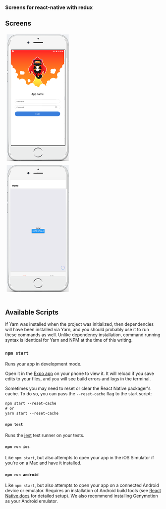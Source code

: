 ### Screens for react-native with redux

## Screens

<div style="style='display: flex;'">
  <div style="1px solid #dedede">
    <img style="flex: 33.33%;padding: 5px;" width='200' src="https://github.com/mauriciopazpp/screens-for-react-native/blob/master/app/screenshots/auth-mobile.png"/>
  </div>
  <div style="1px solid #dedede">
    <img style="flex: 33.33%;padding: 5px;" width='200' src="https://github.com/mauriciopazpp/screens-for-react-native/blob/master/app/screenshots/tabs-mobile.png"/>
  </div>
</div>

<br>

## Available Scripts

If Yarn was installed when the project was initialized, then dependencies will have been installed via Yarn, and you should probably use it to run these commands as well. Unlike dependency installation, command running syntax is identical for Yarn and NPM at the time of this writing.

### `npm start`

Runs your app in development mode.

Open it in the [Expo app](https://expo.io) on your phone to view it. It will reload if you save edits to your files, and you will see build errors and logs in the terminal.

Sometimes you may need to reset or clear the React Native packager's cache. To do so, you can pass the `--reset-cache` flag to the start script:

```
npm start --reset-cache
# or
yarn start --reset-cache
```

#### `npm test`

Runs the [jest](https://github.com/facebook/jest) test runner on your tests.

#### `npm run ios`

Like `npm start`, but also attempts to open your app in the iOS Simulator if you're on a Mac and have it installed.

#### `npm run android`

Like `npm start`, but also attempts to open your app on a connected Android device or emulator. Requires an installation of Android build tools (see [React Native docs](https://facebook.github.io/react-native/docs/getting-started.html) for detailed setup). We also recommend installing Genymotion as your Android emulator.
